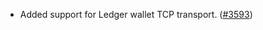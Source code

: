 - Added support for Ledger wallet TCP transport.
  ([\#3593](https://github.com/anoma/namada/pull/3593))
